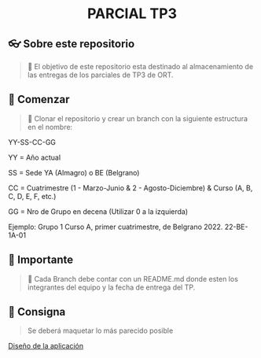 <h1 align="center">
    PARCIAL TP3
</h1>


## 👓 Sobre este repositorio

> 🔧 El objetivo de este repositorio esta destinado al almacenamiento de las entregas de los parciales de TP3 de ORT.

## 🔨 Comenzar

> 🧱 Clonar el repositorio y crear un branch con la siguiente estructura en el nombre:

YY-SS-CC-GG

YY = Año actual

SS = Sede YA (Almagro) o BE (Belgrano)

CC = Cuatrimestre (1 - Marzo-Junio & 2 - Agosto-Diciembre) & Curso (A, B, C, D, E, F, etc.)

GG = Nro de Grupo en decena (Utilizar 0 a la izquierda)

Ejemplo: Grupo 1 Curso A, primer cuatrimestre, de Belgrano 2022.
22-BE-1A-01


## 🔨 Importante

> 🔧 Cada Branch debe contar con un README.md donde esten los integrantes del equipo y la fecha de entrega del TP.

## 🤝 Consigna

> Se deberá maquetar lo más parecido posible

[Diseño de la aplicación](https://www.figma.com/file/fICV3ws2sdLkv49Nc67lgo/Parcial-%2F-Recuperatorio-28-Jun-2022)
